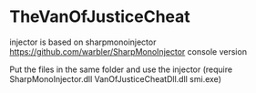 # TheVanOfJusticeCheat

injector is based on sharpmonoinjector
https://github.com/warbler/SharpMonoInjector
console version

Put the files in the same folder and use the injector
(require SharpMonoInjector.dll VanOfJusticeCheatDll.dll smi.exe)
